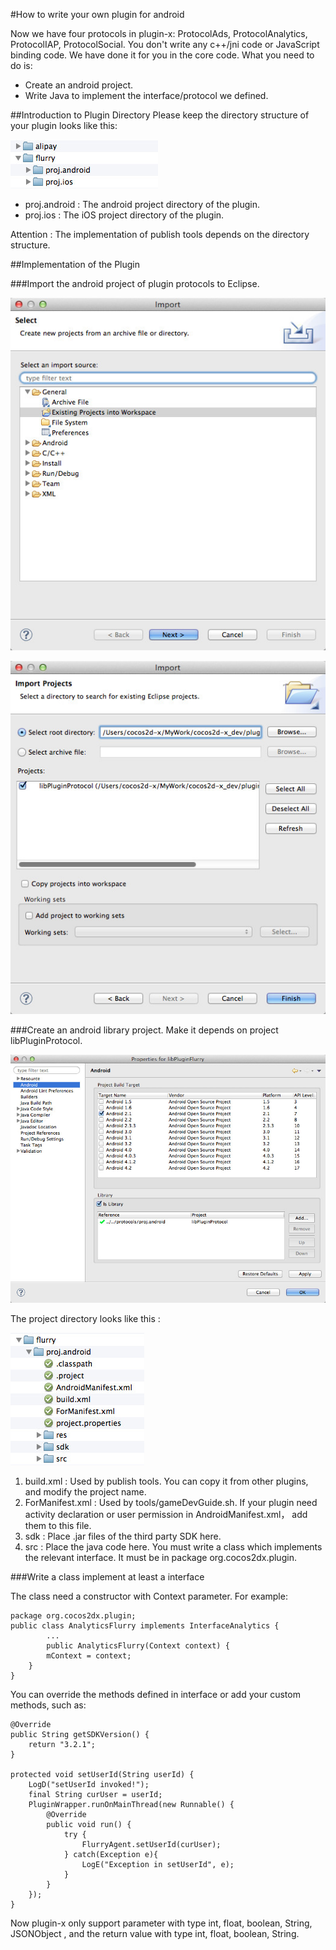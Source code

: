 #How to write your own plugin for android

Now we have four protocols in plugin-x: ProtocolAds, ProtocolAnalytics, ProtocolIAP, ProtocolSocial. You don't write any c++/jni code or JavaScript binding code. We have done it for you in the core code. What you need to do is:

- Create an android project.
- Write Java to implement the interface/protocol we defined.

##Introduction to Plugin Directory
Please keep the directory structure of your plugin looks like this:

![](res/Plugin_Dir.jpg)


- proj.android : The android project directory of the plugin.
- proj.ios : The iOS project directory of the plugin.

Attention : The implementation of publish tools depends on the directory structure.

##Implementation of the Plugin

###Import the android project of plugin protocols to Eclipse.

![](res/Plugin_import_protocol1.jpg)

![](res/Plugin_import_protocol2.jpg)

###Create an android library project.
Make it depends on project libPluginProtocol.

![](res/Plugin_project_depend.jpg)

The project directory looks like this :

![](res/Plugin_android_dir.jpg)

1. build.xml : Used by publish tools. You can copy it from other plugins, and modify the project name.
2. ForManifest.xml : Used by tools/gameDevGuide.sh. If your plugin need activity declaration or user permission in AndroidManifest.xml， add them to this file.
3. sdk : Place .jar files of the third party SDK here.
4. src : Place the java code here. You must write a class which implements the relevant interface. It must be in package org.cocos2dx.plugin. 
 
###Write a class implement at least a interface

The class need a constructor with Context parameter. For example:

```
package org.cocos2dx.plugin;
public class AnalyticsFlurry implements InterfaceAnalytics {
        ...
        public AnalyticsFlurry(Context context) {
        mContext = context;
    }
}
```

You can override the methods defined in interface or add your custom methods, such as:

```
@Override
public String getSDKVersion() {
    return "3.2.1";
}

protected void setUserId(String userId) {
    LogD("setUserId invoked!");
    final String curUser = userId;
    PluginWrapper.runOnMainThread(new Runnable() {
        @Override
        public void run() {
            try {
                FlurryAgent.setUserId(curUser);
            } catch(Exception e){
                LogE("Exception in setUserId", e);
            }
        }
    });
}
```

Now plugin-x only support parameter with type int, float, boolean, String, JSONObject , and the return value with type int, float, boolean, String.
